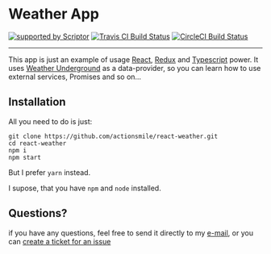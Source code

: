 # Weather App
[![supported by Scriptor](https://img.shields.io/badge/supports%20by-Scriptor-orange.svg?colorB=e74c3c)](https://www.scriptor.me) [![Travis CI Build Status](https://img.shields.io/travis/actionsmile/react-weather.svg)](https://travis-ci.org/actionsmile/react-weather) [![CircleCI Build Status](https://img.shields.io/circleci/project/github/actionsmile/react-weather.svg)](https://circleci.com/gh/actionsmile/react-weather/tree/master)

---

This app is just an example of usage [React](https://wwww.reactjs.org), [Redux](https://redux.js.org/) and [Typescript](https://www.typescriptlang.org) power. It uses [Weather Underground](http://www.wunderground.com) as a data-provider, so you can learn how to use external services, Promises and so on…

## Installation
All you need to do is just:
```shell
git clone https://github.com/actionsmile/react-weather.git
cd react-weather
npm i
npm start
```

But I prefer `yarn` instead.

I supose, that you have `npm` and `node` installed.

## Questions?
if you have any questions, feel free to send it directly to my [e-mail](mailto:aloha@scriptor.me), or you can [create a ticket for an issue](https://github.com/actionsmile/react-weather/issues/new)